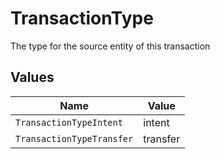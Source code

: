 # TransactionType

The type for the source entity of this transaction


## Values

| Name                      | Value                     |
| ------------------------- | ------------------------- |
| `TransactionTypeIntent`   | intent                    |
| `TransactionTypeTransfer` | transfer                  |